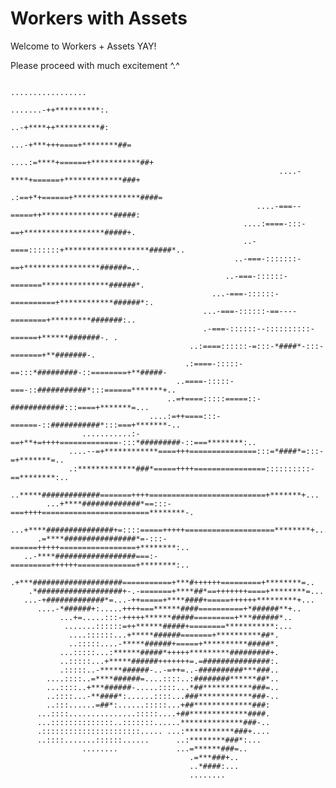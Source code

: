 # Workers with Assets

Welcome to Workers + Assets YAY!

Please proceed with much excitement ^.^

                                                                                 .................
                                                                            .......-++**********:.
                                                                            ..-+****++**********#:
                                                                       ...-+***+++====+********##=
                                                                  ....:=****+======+***********##+
                                                                ....-****+======+*************###+
                                                                .:==+*+======+***************####=
                                                           ....-===--=====++****************#####:
                                                        ....:====-:::-==+******************#####+.
                                                        ..-====:::::::+*******************#####*..
                                                      ..-===-:::::::-==+*****************######=..
                                                    ..-===-::::::-=======***************######*.
                                                 ...-===-::::::-==========+************######*:.
                                               ...-===-::::::-==----========+*********#######:..
                                               .-===-::::::--::::::::::-======+******#######-. .
                                            ..:====::::::-=:::-*####*-:::-=======+**#######-.
                                           .:====-:::::-==:::*#########-::========+**#####-
                                         ..====-:::::-===-::###########*:::======*******+..
                                       ..=+====:::::=====::-############:::====+*******=...
                                   ....:=++====:::-======-::###########*:::===+*******-..
                    ...........:-==+**+=++++=============-:::*#########-::===********:..
                 ....--=+************====+++===============:::=*####*=:::-=+*******=..
                 .:*************###*=====++++================::::::::::-==********:..
               ..*****#############=======++++==========================+*******+...
            ...+****#############*==:::-===++++========================********-.
          ...+****###############+=::::=====+++++====================********+...
          .=****################*=-:::-======+++++=================+********:..
       ..-****##################===:-=========++++++=============+********:..
       .+***####################===========+***#++++++=========+********=..
        .*###################+-.-=======+****##*==+++++++====+********=...
       ...-+#############*=...-++=====+****####+=====++++++*********+...
          ....-*######+:.....++++===******####==========+*######**+..
               ...+=.....:::-+++++******#####=========+***######*..
                .......::::::=++******#####+========***********:...
                 ....::::::...+*****######=======+**********##*.
                 ..:::::....-*****######+=====+**********#####*.
               ...:::::...:******#####*+++++*********#########+.
               ..:::::...+*****######+++++++=.=###############:.
               .:::::..-*****######-..-=++=..-##########***###..
            ....::::..=****######=....::::..:########******##*..
            ...::::..+***######-.....::::...*##***********###=..
            ..::::...-**####*:......::::...###************###-..
            ..:::......=##*:......:::::...+##*************###:
          ...::::...............:::::....+##*************####.
          ...::::::::::::::..:::::::......**************###-..
          .::::::::::::::::::::::..... ...:***********###+....
          ..::::.......::::::......      ..:********###*:...
                    ........             ...=******###=..
                                            .=***###+..
                                            ..*####:...
                                            ........
